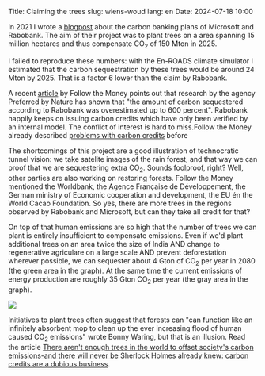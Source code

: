 Title: Claiming the trees
slug: wiens-woud
lang: en
Date: 2024-07-18 10:00

In 2021 I wrote a [blogpost]({filename}/articles/20210129_carbon_banking-en.md) about the carbon banking plans of Microsoft and Rabobank. The aim of their project was to plant trees on a area spanning 15 million hectares and thus compensate CO<sub>2</sub> of 150 Mton in 2025.

I failed to reproduce these numbers: with the En-ROADS climate simulator I estimated that the carbon sequestration by these trees would be around 24 Mton by 2025. That is a factor 6 lower than the claim by Rabobank.

A recent [article](https://www.ftm.eu/articles/rabobank-promises-a-better-world-with-dubious-carbon-offsets?share=u8YpJjc3fU5mtX6kB%2FekRaZoLU10WZVq3stiPnerDhvYwWCV2dTFNEI5L0RLzYg%3D) by Follow the Money points out that research by the agency Preferred by Nature has shown that "the amount of carbon sequestered according to Rabobank was overestimated up to 600 percent". Rabobank happily keeps on issuing carbon credits which have only been verified by an internal model. The conflict of interest is hard to miss.<side-ref><side-content>Follow the Money already described [problems with carbon credits](https://www.ftm.eu/articles/south-pole-kariba-carbon-emission?share=k5hzcREyhL6n2OjqMchvQDmY5%2F5b3Nz%2FQq%2BXN2G%2FRMjMYB1DQIpTdZYVl%2F0z168%3D) before</side-ref></side-content>

The shortcomings of this project are a good illustration of technocratic tunnel vision: we take satelite images of the rain forest, and that way we can proof that we are sequestering extra CO<sub>2</sub>. Sounds foolproof, right? Well, other parties are also working on restoring forests. Follow the Money mentioned the Worldbank, the Agence Française de Développement, the German ministry of Economic cooperation and development, the EU én the World Cacao Foundation. So yes, there are more trees in the regions observed by Rabobank and Microsoft, but can they take all credit for that?

On top of that human emissions are so high that the number of trees we can plant is entirely insufficient to compensate emissions. Even if we'd plant additional trees on an area twice the size of India AND change to regenerative agriculare on a large scale AND prevent deforestation wherever possible, we can sequester about 4 Gton of CO<sub>2</sub> per year in 2080 (the green area in the graph). At the same time the current emissions of energy production are roughly 35 Gton CO<sub>2</sub> per year (the gray area in the graph).

![]({static}/images/carbon_banking_2/co2_opname_en.png)


Initiatives to plant trees often suggest that forests can "can function like an infinitely absorbent mop to clean up the ever increasing flood of human caused CO<sub>2</sub> emissions" wrote Bonny Waring, but that is an illusion.
<side-ref><side-content>Read the article [There aren't enough trees in the world to offset society's carbon emissions-and there will never be](https://theconversation.com/there-arent-enough-trees-in-the-world-to-offset-societys-carbon-emissions-and-there-never-will-be-158181)</side-ref></side-content>
Sherlock Holmes already knew: [carbon credits are a dubious business](https://www.youtube.com/watch?v=cy8vSAhV1R8).
